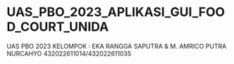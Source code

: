 # UAS_PBO_2023_APLIKASI_GUI_FOOD_COURT_UNIDA
UAS PBO 2023 KELOMPOK : EKA RANGGA SAPUTRA &amp; M. AMRICO PUTRA NURCAHYO 432022611014/432022611035
